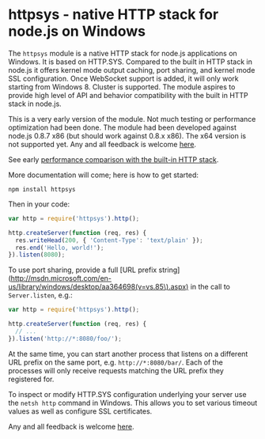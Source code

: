 httpsys - native HTTP stack for node.js on Windows
===

The `httpsys` module is a native HTTP stack for node.js applications on Windows. It is based on HTTP.SYS. 
Compared to the built in HTTP stack in node.js it offers kernel mode output caching, port sharing, and kernel mode SSL configuration. Once WebSocket support is added, it will only work starting from Windows 8. Cluster is supported. The module aspires to provide high level of API and behavior compatibility with the built in HTTP stack in node.js. 

This is a very early version of the module. Not much testing or performance optimization had been done. The module had been developed against node.js 0.8.7 x86 (but should work against 0.8.x x86). The x64 version is not supported yet. Any and all feedback is welcome [here](https://github.com/tjanczuk/httpsys/issues/new).

See early [performance comparison with the built-in HTTP stack](https://github.com/tjanczuk/httpsys/wiki).

More documentation will come; here is how to get started:

```
npm install httpsys
```

Then in your code:

```javascript
var http = require('httpsys').http();

http.createServer(function (req, res) {
  res.writeHead(200, { 'Content-Type': 'text/plain' });
  res.end('Hello, world!');
}).listen(8080);
```

To use port sharing, provide a full [URL prefix string](http://msdn.microsoft.com/en-us/library/windows/desktop/aa364698(v=vs.85\).aspx) in the call to `Server.listen`, e.g.:

```javascript
var http = require('httpsys').http();

http.createServer(function (req, res) {
  // ...
}).listen('http://*:8080/foo/');
```

At the same time, you can start another process that listens on a different URL prefix on the same port, e.g. `http://*:8080/bar/`. Each of the processes will only receive requests matching the URL prefix they registered for. 

To inspect or modify HTTP.SYS configuration underlying your server use the `netsh http` command in Windows. This allows you to set various timeout values as well as configure SSL certificates. 

Any and all feedback is welcome [here](https://github.com/tjanczuk/httpsys/issues/new).
